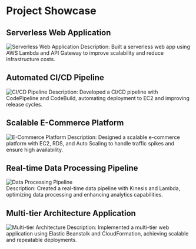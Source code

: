 # Project Showcase

## Serverless Web Application
![Serverless Web Application]((Serverless.png))
Description: Built a serverless web app using AWS Lambda and API Gateway to improve scalability and reduce infrastructure costs.

## Automated CI/CD Pipeline
![CI/CD Pipeline]((https://d2908q01vomqb2.cloudfront.net/7719a1c782a1ba91c031a682a0a2f8658209adbf/2020/09/30/Screen-Shot-2020-09-30-at-6.05.53-PM.png))
Description: Developed a CI/CD pipeline with CodePipeline and CodeBuild, automating deployment to EC2 and improving release cycles.

## Scalable E-Commerce Platform
![E-Commerce Platform]((https://media.licdn.com/dms/image/D4D12AQFjdtb8TmMHOQ/article-cover_image-shrink_720_1280/0/1688033769950?e=2147483647&v=beta&t=H84AthtEwDJ8pIcHly4OtTrwOxpr3OjfJnkyqyXallM))
Description: Designed a scalable e-commerce platform with EC2, RDS, and Auto Scaling to handle traffic spikes and ensure high availability.

## Real-time Data Processing Pipeline
![Data Processing Pipeline]((https://d2908q01vomqb2.cloudfront.net/b6692ea5df920cad691c20319a6fffd7a4a766b8/2021/06/22/bdb611_arch_image1-1260x596.png))                                                                                                            
Description: Created a real-time data pipeline with Kinesis and Lambda, optimizing data processing and enhancing analytics capabilities.

## Multi-tier Architecture Application
![Multi-tier Architecture]((https://www.valuebound.com/sites/default/files/2019-07/Architecture_Diagram_CI_CD.png))
Description: Implemented a multi-tier web application using Elastic Beanstalk and CloudFormation, achieving scalable and repeatable deployments.
